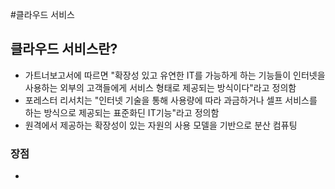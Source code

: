 #클라우드 서비스
## 클라우드 서비스란?
 + 가트너보고서에 따르면 "확장성 있고 유연한 IT를 가능하게 하는 기능들이 인터넷을 사용하는 외부의 고객들에게 서비스 형태로 제공되는 방식이다"라고 정의함
 + 포레스터 리서치는 "인터넷 기술을 통해 사용량에 따라 과금하거나 셀프 서비스를 하는 방식으로 제공되는 표준화딘 IT기능"라고 정의함
 + 원격에서 제공하는 확장성이 있는 자원의 사용 모델을 기반으로 분산 컴퓨팅
### 장점
 + 
